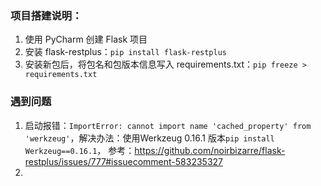 ### 项目搭建说明：
1. 使用 PyCharm 创建 Flask 项目
2. 安装 flask-restplus：`pip install flask-restplus`
3. 安装新包后，将包名和包版本信息写入 requirements.txt：`pip freeze > requirements.txt`


### 遇到问题
1. 启动报错：`ImportError: cannot import name 'cached_property' from 'werkzeug'`，解决办法：使用Werkzeug 0.16.1 版本`pip install Werkzeug==0.16.1`，
参考：https://github.com/noirbizarre/flask-restplus/issues/777#issuecomment-583235327
2. 